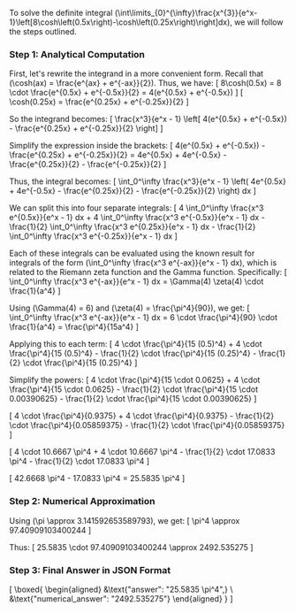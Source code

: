 To solve the definite integral \(\int\limits_{0}^{\infty}\frac{x^{3}}{e^x-1}\left[8\cosh\left(0.5x\right)-\cosh\left(0.25x\right)\right]dx\), we will follow the steps outlined.

### Step 1: Analytical Computation

First, let's rewrite the integrand in a more convenient form. Recall that \(\cosh(ax) = \frac{e^{ax} + e^{-ax}}{2}\). Thus, we have:
\[
8\cosh(0.5x) = 8 \cdot \frac{e^{0.5x} + e^{-0.5x}}{2} = 4(e^{0.5x} + e^{-0.5x})
\]
\[
\cosh(0.25x) = \frac{e^{0.25x} + e^{-0.25x}}{2}
\]

So the integrand becomes:
\[
\frac{x^3}{e^x - 1} \left[ 4(e^{0.5x} + e^{-0.5x}) - \frac{e^{0.25x} + e^{-0.25x}}{2} \right]
\]

Simplify the expression inside the brackets:
\[
4(e^{0.5x} + e^{-0.5x}) - \frac{e^{0.25x} + e^{-0.25x}}{2} = 4e^{0.5x} + 4e^{-0.5x} - \frac{e^{0.25x}}{2} - \frac{e^{-0.25x}}{2}
\]

Thus, the integral becomes:
\[
\int_0^\infty \frac{x^3}{e^x - 1} \left( 4e^{0.5x} + 4e^{-0.5x} - \frac{e^{0.25x}}{2} - \frac{e^{-0.25x}}{2} \right) dx
\]

We can split this into four separate integrals:
\[
4 \int_0^\infty \frac{x^3 e^{0.5x}}{e^x - 1} dx + 4 \int_0^\infty \frac{x^3 e^{-0.5x}}{e^x - 1} dx - \frac{1}{2} \int_0^\infty \frac{x^3 e^{0.25x}}{e^x - 1} dx - \frac{1}{2} \int_0^\infty \frac{x^3 e^{-0.25x}}{e^x - 1} dx
\]

Each of these integrals can be evaluated using the known result for integrals of the form \(\int_0^\infty \frac{x^3 e^{-ax}}{e^x - 1} dx\), which is related to the Riemann zeta function and the Gamma function. Specifically:
\[
\int_0^\infty \frac{x^3 e^{-ax}}{e^x - 1} dx = \Gamma(4) \zeta(4) \cdot \frac{1}{a^4}
\]

Using \(\Gamma(4) = 6\) and \(\zeta(4) = \frac{\pi^4}{90}\), we get:
\[
\int_0^\infty \frac{x^3 e^{-ax}}{e^x - 1} dx = 6 \cdot \frac{\pi^4}{90} \cdot \frac{1}{a^4} = \frac{\pi^4}{15a^4}
\]

Applying this to each term:
\[
4 \cdot \frac{\pi^4}{15 (0.5)^4} + 4 \cdot \frac{\pi^4}{15 (0.5)^4} - \frac{1}{2} \cdot \frac{\pi^4}{15 (0.25)^4} - \frac{1}{2} \cdot \frac{\pi^4}{15 (0.25)^4}
\]

Simplify the powers:
\[
4 \cdot \frac{\pi^4}{15 \cdot 0.0625} + 4 \cdot \frac{\pi^4}{15 \cdot 0.0625} - \frac{1}{2} \cdot \frac{\pi^4}{15 \cdot 0.00390625} - \frac{1}{2} \cdot \frac{\pi^4}{15 \cdot 0.00390625}
\]

\[
4 \cdot \frac{\pi^4}{0.9375} + 4 \cdot \frac{\pi^4}{0.9375} - \frac{1}{2} \cdot \frac{\pi^4}{0.05859375} - \frac{1}{2} \cdot \frac{\pi^4}{0.05859375}
\]

\[
4 \cdot 10.6667 \pi^4 + 4 \cdot 10.6667 \pi^4 - \frac{1}{2} \cdot 17.0833 \pi^4 - \frac{1}{2} \cdot 17.0833 \pi^4
\]

\[
42.6668 \pi^4 - 17.0833 \pi^4 = 25.5835 \pi^4
\]

### Step 2: Numerical Approximation

Using \(\pi \approx 3.141592653589793\), we get:
\[
\pi^4 \approx 97.40909103400244
\]

Thus:
\[
25.5835 \cdot 97.40909103400244 \approx 2492.535275
\]

### Step 3: Final Answer in JSON Format

\[
\boxed{
\begin{aligned}
&\text{"answer": "25.5835 \pi^4",} \\
&\text{"numerical_answer": "2492.535275"}
\end{aligned}
}
\]